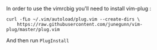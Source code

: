 In order to use the vimrcbig you'll need to install vim-plug :
```
curl -fLo ~/.vim/autoload/plug.vim --create-dirs \
    https://raw.githubusercontent.com/junegunn/vim-plug/master/plug.vim
```

And then run `PlugInstall`
